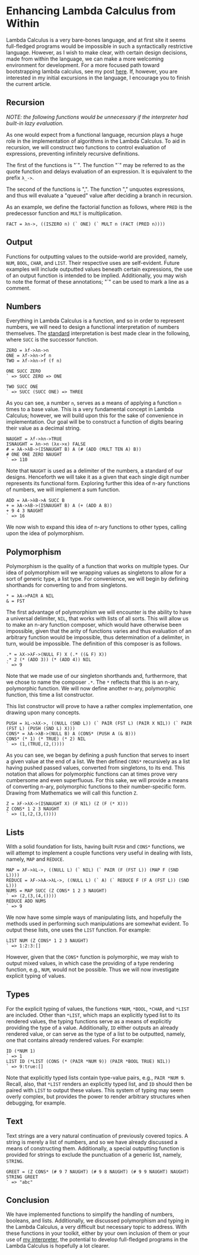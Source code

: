 Enhancing Lambda Calculus from Within
=====================================
Lambda Calculus is a very bare-bones language, and at first site it seems full-fledged programs would be impossible in such a syntactically restrictive language. However, as I wish to make clear, with certain design decisions, made from within the language, we can make a more welcoming environment for development. For a more focused path toward bootstrapping lambda calculus, see my post [here](http://mattneary.com/#!/bootstrap.md). If, however, you are interested in my initial excursions in the language, I encourage you to finish the current article.

Recursion
---------
*NOTE: the following functions would be unnecessary if the interpreter had built-in lazy evaluation.*

As one would expect from a functional language, recursion plays a huge role in the implementation of algorithms in the Lambda Calculus. To aid in recursion, we will construct two functions to control evaluation of expressions, preventing infinitely recursive definitions.

The first of the functions is "\`". The function "\`" may be referred to as the quote function and delays evaluation of an expression. It is equivalent to the prefix `λ_->`.

The second of the functions is ",". The function "," unquotes expressions, and thus will evaluate a "queued" value after deciding a branch in recursion.

As an example, we define the factorial function as follows, where `PRED` is the predecessor function and `MULT` is multiplication.

```language-lambda
FACT = λn->, ((ISZERO n) (` ONE) (` MULT n (FACT (PRED n))))
```

Output
------
Functions for outputting values to the outside-world are provided, namely, `NUM`, `BOOL`, `CHAR`, and `LIST`. Their respective uses are self-evident. Future examples will include outputted values beneath certain expressions, the use of an output function is intended to be implied. Additionally, you may wish to note the format of these annotations; "\`" can be used to mark a line as a comment.

Numbers
-------
Everything in Lambda Calculus is a function, and so in order to represent numbers, we will need to design a functional interpretation of numbers themselves. The [standard](http://en.wikipedia.org/wiki/Church_numeral) interpretation is best made clear in the following, where `SUCC` is the successor function.

```language-lambda
ZERO = λf->λn->n
ONE = λf->λn->f n
TWO = λf->λn->f (f n)

ONE SUCC ZERO
` => SUCC ZERO => ONE

TWO SUCC ONE
` => SUCC (SUCC ONE) => THREE
```

As you can see, a number `n`, serves as a means of applying a function `n` times to a base value. This is a very fundamental concept in Lambda Calculus; however, we will build upon this for the sake of convenience in implementation. Our goal will be to construct a function of digits bearing their value as a decimal string.

```language-lambda
NAUGHT = λf->λn->TRUE
ISNAUGHT = λn->n (λx->x) FALSE
# = λA->λB->(ISNAUGHT B) A (# (ADD (MULT TEN A) B))
# ONE ONE ZERO NAUGHT
` => 110
```

Note that `NAUGHT` is used as a delimiter of the numbers, a standard of our designs. Henceforth we will take it as a given that each single digit number represents its functional form. Exploring further this idea of n-ary functions of numbers, we will implement a sum function.

```language-lambda
ADD = λA->λB->A SUCC B
+ = λA->λB->(ISNAUGHT B) A (+ (ADD A B))
+ 9 4 3 NAUGHT
` => 16
```

We now wish to expand this idea of n-ary functions to other types, calling upon the idea of polymorphism.

Polymorphism
------------
Polymorphism is the quality of a function that works on multiple types. Our idea of polymorphism will we wrapping values as singletons to allow for a sort of generic type, a list type. For convenience, we will begin by defining shorthands for converting to and from singletons.

```language-lambda
* = λA->PAIR A NIL
& = FST
```

The first advantage of polymorphism we will encounter is the ability to have a universal delimiter, `NIL`, that works with lists of all sorts. This will allow us to make an n-ary function composer, which would have otherwise been impossible, given that the arity of functions varies and thus evaluation of an arbitrary function would be impossible, thus determination of a delimiter, in turn, would be impossible. The definition of this composer is as follows.

```language-lambda
.* = λX->λF->(NULL F) X (.* ((& F) X))
.* 2 (* (ADD 3)) (* (ADD 4)) NIL
` => 9
```

Note that we made use of our singleton shorthands and, furthermore, that we chose to name the composer `.*`. The `*` reflects that this is an n-ary, polymorphic function. We will now define another n-ary, polymorphic function, this time a list constructor.

This list constructor will prove to have a rather complex implementation, one drawing upon many concepts.

```language-lambda
PUSH = λL->λX->, ((NULL (SND L)) (` PAIR (FST L) (PAIR X NIL)) (` PAIR (FST L) (PUSH (SND L) X)))
CONS* = λA->λB->(NULL B) A (CONS* (PUSH A (& B)))
CONS* (* 1) (* TRUE) (* 2) NIL
` => (1,(TRUE,(2,())))
```

As you can see, we began by defining a push function that serves to insert a given value at the end of a list. We then defined `CONS*` recursively as a list having pushed passed values, converted from singletons, to its end. This notation that allows for polymorphic functions can at times prove very cumbersome and even superfluous. For this sake, we will provide a means of converting n-ary, polymorphic functions to their number-specific form. Drawing from Mathematics we will call this function `Z`.

```language-lambda
Z = λF->λX->(ISNAUGHT X) (F NIL) (Z (F (* X)))
Z CONS* 1 2 3 NAUGHT
` => (1,(2,(3,())))
```

Lists
-----
With a solid foundation for lists, having built `PUSH` and `CONS*` functions, we will attempt to implement a couple functions very useful in dealing with lists, namely, `MAP` and `REDUCE`.

```language-lambda
MAP = λF->λL->, ((NULL L) (` NIL) (` PAIR (F (FST L)) (MAP F (SND L))))
REDUCE = λF->λA->λL->, ((NULL L) (` A) (` REDUCE F (F A (FST L)) (SND L)))
NUMS = MAP SUCC (Z CONS* 1 2 3 NAUGHT)
` => (2,(3,(4,())))
REDUCE ADD NUMS
` => 9
```

We now have some simple ways of manipulating lists, and hopefully the methods used in performing such manipulations are somewhat evident. To output these lists, one uses the `LIST` function. For example:

```language-lambda
LIST NUM (Z CONS* 1 2 3 NAUGHT)
` => 1:2:3:[]
```

However, given that the `CONS*` function is polymorphic, we may wish to output mixed values, in which case the providing of a type rendering function, e.g., `NUM`, would not be possible. Thus we will now investigate explicit typing of values.

Types
-----
For the explicit typing of values, the functions `*NUM`, `*BOOL`, `*CHAR`, and `*LIST` are included. Other than `*LIST`, which maps an explicitly typed list to its rendered values, the typing functions serve as a means of explicitly providing the type of a value. Additionally, `ID` either outputs an already rendered value, or can serve as the type of a list to be outputted, namely, one that contains already rendered values. For example:

```language-lambda
ID (*NUM 1)
` => 1
LIST ID (*LIST (CONS (* (PAIR *NUM 9)) (PAIR *BOOL TRUE) NIL))
` => 9:true:[]
```

Note that explicitly typed lists contain type-value pairs, e.g., `PAIR *NUM 9`. Recall, also, that `*LIST` renders an explicitly typed list, and `ID` should then be paired with `LIST` to output these values. This system of typing may seem overly complex, but provides the power to render arbitrary structures when debugging, for example.

Text
----
Text strings are a very natural continuation of previously covered topics. A string is merely a list of numbers, and so we have already discussed a means of constructing them. Additionally, a special outputting function is provided for strings to exclude the punctuation of a generic list, namely, `STRING`.

```language-lambda
GREET = (Z CONS* (# 9 7 NAUGHT) (# 9 8 NAUGHT) (# 9 9 NAUGHT) NAUGHT)
STRING GREET
` => "abc"
```

Conclusion
----------
We have implemented functions to simplify the handling of numbers, booleans, and lists. Additionally, we discussed polymorphism and typing in the Lambda Calculus, a very difficult but necessary topic to address. With these functions in your toolkit, either by your own inclusion of them or your use of [my interpreter](https://github.com/mattneary/Lambda-Calculus-Interpreter), the potential to develop full-fledged programs in the Lambda Calculus is hopefully a lot clearer.